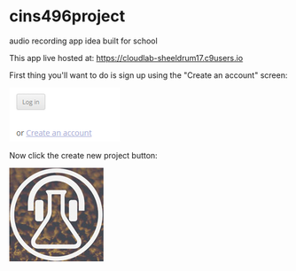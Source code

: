 # cins496project
audio recording app idea built for school

This app live hosted at: https://cloudlab-sheeldrum17.c9users.io

First thing you'll want to do is sign up using the "Create an account" screen:

![ScreenShot](https://github.com/sheeld/cins496project/blob/master/public/images/createaccount.png)

Now click the create new project button:

![ScreenShot](https://github.com/sheeld/cins496project/blob/master/public/images/projectimg.jpg)
